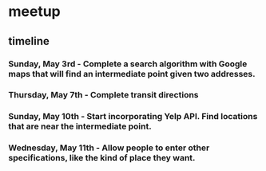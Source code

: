 # meetup
## timeline
### Sunday, May 3rd - Complete a search algorithm with Google maps that will find an intermediate point given two addresses. 
### Thursday, May 7th - Complete transit directions
### Sunday, May 10th - Start incorporating Yelp API. Find locations that are near the intermediate point.
### Wednesday, May 11th - Allow people to enter other specifications, like the kind of place they want.
